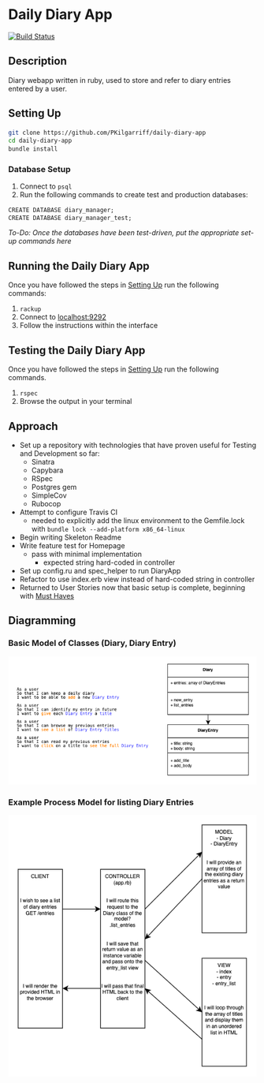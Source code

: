 # Daily Diary App

[![Build Status](https://app.travis-ci.com/PKilgarriff/daily-diary-app.svg?branch=main)](https://app.travis-ci.com/PKilgarriff/daily-diary-app)

## Description

Diary webapp written in ruby, used to store and refer to diary entries entered by a user.

## Setting Up

```zsh
git clone https://github.com/PKilgarriff/daily-diary-app
cd daily-diary-app
bundle install
```

### Database Setup

1. Connect to `psql`<br>
2. Run the following commands to create test and production databases:

```
CREATE DATABASE diary_manager;
CREATE DATABASE diary_manager_test;
```

*To-Do: Once the databases have been test-driven, put the appropriate set-up commands here*

## Running the Daily Diary App

Once you have followed the steps in [Setting Up](/README.md#setting-up) run the following commands:

1. ```rackup```
2. Connect to [localhost:9292](http://www.localhost:9292)
3. Follow the instructions within the interface

## Testing the Daily Diary App

Once you have followed the steps in [Setting Up](/README.md#setting-up) run the following commands.

1. ```rspec```
2. Browse the output in your terminal

## Approach

- Set up a repository with technologies that have proven useful for Testing and Development so far:
  - Sinatra
  - Capybara
  - RSpec
  - Postgres gem
  - SimpleCov
  - Rubocop
- Attempt to configure Travis CI
  - needed to explicitly add the linux environment to the Gemfile.lock with `bundle lock --add-platform x86_64-linux`
- Begin writing Skeleton Readme
- Write feature test for Homepage
  - pass with minimal implementation
    - expected string hard-coded in controller
- Set up config.ru and spec_helper to run DiaryApp
- Refactor to use index.erb view instead of hard-coded string in controller
- Returned to User Stories now that basic setup is complete, beginning with [Must Haves](/user_stories.md#must-have)

## Diagramming

### Basic Model of Classes (Diary, Diary Entry)

![Basic Model of Classes (Diary, Diary Entry)](./diagrams/DailyDiary-Classes.png)

### Example Process Model for listing Diary Entries

![Process - List Diary Entries](./diagrams/DailyDiary-Process.png)


